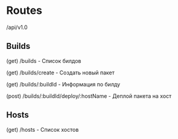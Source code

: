 # Routes

/api/v1.0

## Builds

(get) /builds                       - Список билдов

(get) /builds/create                - Создать новый пакет

(get) /builds/:buildId              - Информация по билду

(post) /builds/:buildId/deploy/:hostName - Деплой пакета на хост

## Hosts

(get) /hosts                        - Список хостов
